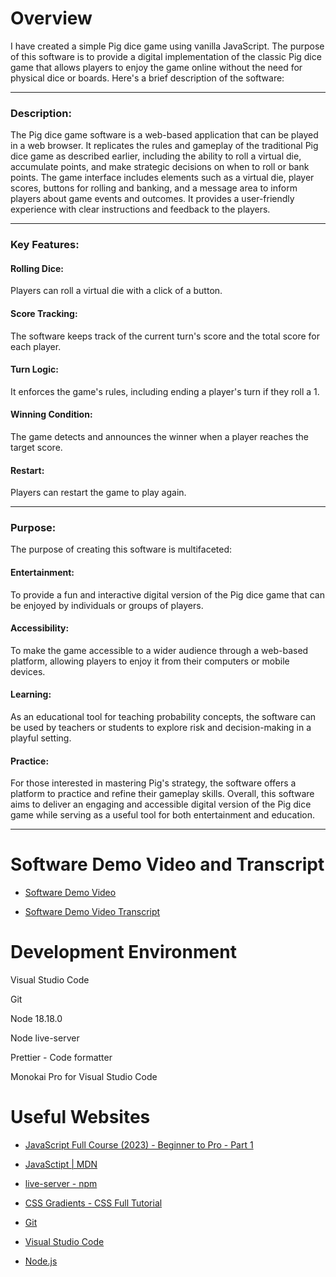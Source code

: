 # Overview

I have created a simple Pig dice game using vanilla JavaScript. The purpose of this software is to provide a digital implementation of the classic Pig dice game that allows players to enjoy the game online without the need for physical dice or boards. Here's a brief description of the software:

---

### Description:

The Pig dice game software is a web-based application that can be played in a web browser.
It replicates the rules and gameplay of the traditional Pig dice game as described earlier, including the ability to roll a virtual die, accumulate points, and make strategic decisions on when to roll or bank points.
The game interface includes elements such as a virtual die, player scores, buttons for rolling and banking, and a message area to inform players about game events and outcomes.
It provides a user-friendly experience with clear instructions and feedback to the players.

---

### Key Features:

#### Rolling Dice:

Players can roll a virtual die with a click of a button.

#### Score Tracking: 

The software keeps track of the current turn's score and the total score for each player.

#### Turn Logic: 

It enforces the game's rules, including ending a player's turn if they roll a 1.

#### Winning Condition: 

The game detects and announces the winner when a player reaches the target score.

#### Restart: 

Players can restart the game to play again.

---

### Purpose:

The purpose of creating this software is multifaceted:

#### Entertainment: 

To provide a fun and interactive digital version of the Pig dice game that can be enjoyed by individuals or groups of players.

#### Accessibility: 

To make the game accessible to a wider audience through a web-based platform, allowing players to enjoy it from their computers or mobile devices.

#### Learning: 

As an educational tool for teaching probability concepts, the software can be used by teachers or students to explore risk and decision-making in a playful setting.

#### Practice: 

For those interested in mastering Pig's strategy, the software offers a platform to practice and refine their gameplay skills. Overall, this software aims to deliver an engaging and accessible digital version of the Pig dice game while serving as a useful tool for both entertainment and education.

---

# Software Demo Video and Transcript

* [Software Demo Video](https://youtu.be/JEidJAKv1Ks)

* [Software Demo Video Transcript](https://docs.google.com/document/d/1ZTWHJC04OqRo1FWD2E70G2vTr8AZxrjLKnZjWCQjFnc/edit?usp=sharing)

# Development Environment

Visual Studio Code

Git

Node 18.18.0

Node live-server

Prettier - Code formatter

Monokai Pro for Visual Studio Code


# Useful Websites

* [JavaScript Full Course (2023) - Beginner to Pro - Part 1](https://www.youtube.com/watch?v=SBmSRK3feww&ab_channel=SuperSimpleDev)
  
* [JavaSctipt | MDN](https://developer.mozilla.org/en-US/docs/Web/JavaScript)

* [live-server - npm](https://www.npmjs.com/package/live-server)
  
* [CSS Gradients - CSS Full Tutorial](https://www.youtube.com/watch?v=TYHFe4L9bfo&ab_channel=DevDreamer)
  
* [Git](https://git-scm.com/)
  
* [Visual Studio Code](https://code.visualstudio.com/)

* [Node.js](https://nodejs.org/en)
